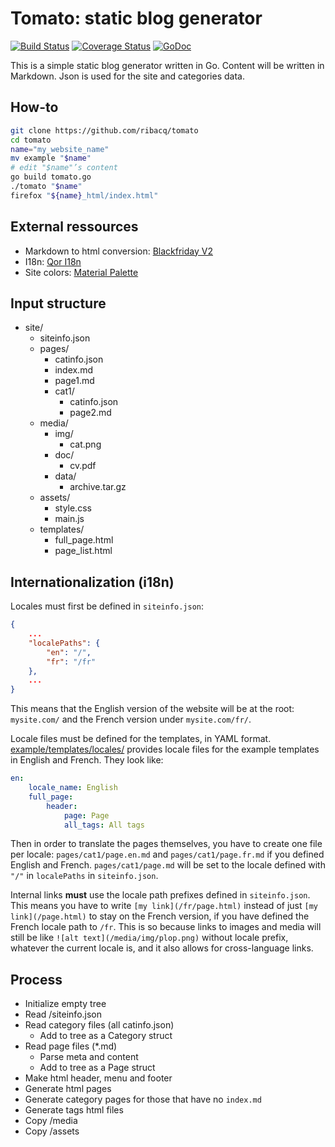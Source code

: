 # Tomato: static blog generator

[![Build Status](https://travis-ci.org/ribacq/tomato.svg?branch=master)](https://travis-ci.org/ribacq/tomato)
[![Coverage Status](https://coveralls.io/repos/github/ribacq/tomato/badge.svg?branch=master)](https://coveralls.io/github/ribacq/tomato?branch=master)
[![GoDoc](https://godoc.org/github.com/ribacq/tomato?status.svg)](https://godoc.org/github.com/ribacq/tomato)

This is a simple static blog generator written in Go. Content will be written in Markdown. Json is used for the site and categories data.

## How-to
```bash
git clone https://github.com/ribacq/tomato
cd tomato
name="my_website_name"
mv example "$name"
# edit "$name"’s content
go build tomato.go
./tomato "$name"
firefox "${name}_html/index.html"
```
## External ressources
* Markdown to html conversion: [Blackfriday V2](https://github.com/russross/blackfriday/tree/v2.0.0)
* I18n: [Qor I18n](https://github.com/qor/i18n)
* Site colors: [Material Palette](https://materialpalette.com/)

## Input structure
* site/
	* siteinfo.json
	* pages/
		* catinfo.json
		* index.md
		* page1.md
		* cat1/
			* catinfo.json
			* page2.md
	* media/
		* img/
			* cat.png
		* doc/
			* cv.pdf
		* data/
			* archive.tar.gz
	* assets/
		* style.css
		* main.js
	* templates/
		* full_page.html
		* page_list.html

## Internationalization (i18n)
Locales must first be defined in `siteinfo.json`:

```json
{
	...
	"localePaths": {
		"en": "/",
		"fr": "/fr"
	},
	...
}
```

This means that the English version of the website will be at the root: `mysite.com/` and the French version under `mysite.com/fr/`.

Locale files must be defined for the templates, in YAML format. [example/templates/locales/](example/templates/locales) provides locale files for the example templates in English and French. They look like:

```yaml
en:
    locale_name: English
    full_page:
        header:
            page: Page
            all_tags: All tags
```

Then in order to translate the pages themselves, you have to create one file per locale: `pages/cat1/page.en.md` and `pages/cat1/page.fr.md` if you defined English and French. `pages/cat1/page.md` will be set to the locale defined with `"/"` in `localePaths` in `siteinfo.json`.

Internal links **must** use the locale path prefixes defined in `siteinfo.json`. This means you have to write `[my link](/fr/page.html)` instead of just `[my link](/page.html)` to stay on the French version, if you have defined the French locale path to `/fr`. This is so because links to images and media will still be like `![alt text](/media/img/plop.png)` without locale prefix, whatever the current locale is, and it also allows for cross-language links.

## Process
* Initialize empty tree
* Read /siteinfo.json
* Read category files (all catinfo.json)
	* Add to tree as a Category struct
* Read page files (\*.md)
	* Parse meta and content
	* Add to tree as a Page struct
* Make html header, menu and footer
* Generate html pages
* Generate category pages for those that have no `index.md`
* Generate tags html files
* Copy /media
* Copy /assets

